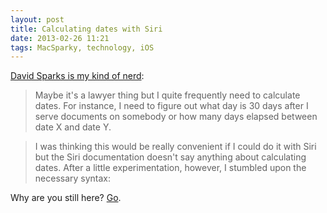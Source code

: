 ```yaml
---
layout: post
title: Calculating dates with Siri
date: 2013-02-26 11:21  
tags: MacSparky, technology, iOS
---
```


[David Sparks is my kind of nerd](http://macsparky.com/blog/2013/2/calculating-dates-with-siri):

> Maybe it's a lawyer thing but I quite frequently need to calculate dates. For instance, I need to figure out what day is 30 days after I serve documents on somebody or how many days elapsed between date X and date Y. 

>I was thinking this would be really convenient if I could do it with Siri but the Siri documentation doesn't say anything about calculating dates. After a little experimentation, however, I stumbled upon the necessary syntax:

Why are you still here? [Go](http://macsparky.com/blog/2013/2/calculating-dates-with-siri).